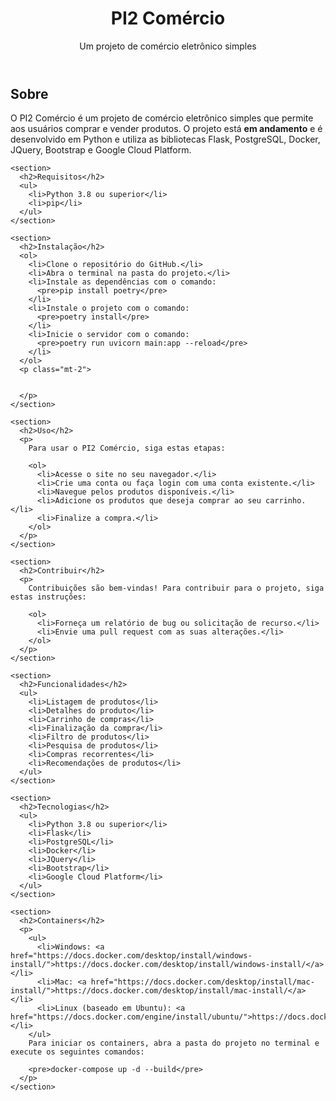 <!DOCTYPE html>
<html lang="pt-br">
<head>
  <meta charset="UTF-8">
  <title>PI2 Comércio</title>
  <link rel="stylesheet" href="style.css">
</head>
<body>
  <header>
    <h1>PI2 Comércio</h1>
    <p>Um projeto de comércio eletrônico simples</p>
  </header>

  <main>
    <section>
      <h2>Sobre</h2>
      <p>
        O PI2 Comércio é um projeto de comércio eletrônico simples que permite aos usuários comprar e vender produtos.
        O projeto está <strong>em andamento</strong> e é desenvolvido em Python e utiliza as bibliotecas Flask, PostgreSQL, Docker, JQuery, Bootstrap e Google Cloud Platform.
      </p>
    </section>

    <section>
      <h2>Requisitos</h2>
      <ul>
        <li>Python 3.8 ou superior</li>
        <li>pip</li>
      </ul>
    </section>

    <section>
      <h2>Instalação</h2>
      <ol>
        <li>Clone o repositório do GitHub.</li>
        <li>Abra o terminal na pasta do projeto.</li>
        <li>Instale as dependências com o comando:
          <pre>pip install poetry</pre>
        </li>
        <li>Instale o projeto com o comando:
          <pre>poetry install</pre>
        </li>
        <li>Inicie o servidor com o comando:
          <pre>poetry run uvicorn main:app --reload</pre>
        </li>
      </ol>
      <p class="mt-2">


      </p>
    </section>

    <section>
      <h2>Uso</h2>
      <p>
        Para usar o PI2 Comércio, siga estas etapas:

        <ol>
          <li>Acesse o site no seu navegador.</li>
          <li>Crie uma conta ou faça login com uma conta existente.</li>
          <li>Navegue pelos produtos disponíveis.</li>
          <li>Adicione os produtos que deseja comprar ao seu carrinho.</li>
          <li>Finalize a compra.</li>
        </ol>
      </p>
    </section>

    <section>
      <h2>Contribuir</h2>
      <p>
        Contribuições são bem-vindas! Para contribuir para o projeto, siga estas instruções:

        <ol>
          <li>Forneça um relatório de bug ou solicitação de recurso.</li>
          <li>Envie uma pull request com as suas alterações.</li>
        </ol>
      </p>
    </section>

    <section>
      <h2>Funcionalidades</h2>
      <ul>
        <li>Listagem de produtos</li>
        <li>Detalhes do produto</li>
        <li>Carrinho de compras</li>
        <li>Finalização da compra</li>
        <li>Filtro de produtos</li>
        <li>Pesquisa de produtos</li>
        <li>Compras recorrentes</li>
        <li>Recomendações de produtos</li>
      </ul>
    </section>

    <section>
      <h2>Tecnologias</h2>
      <ul>
        <li>Python 3.8 ou superior</li>
        <li>Flask</li>
        <li>PostgreSQL</li>
        <li>Docker</li>
        <li>JQuery</li>
        <li>Bootstrap</li>
        <li>Google Cloud Platform</li>
      </ul>
    </section>

    <section>
      <h2>Containers</h2>
      <p>
        <ul>
          <li>Windows: <a href="https://docs.docker.com/desktop/install/windows-install/">https://docs.docker.com/desktop/install/windows-install/</a></li>
          <li>Mac: <a href="https://docs.docker.com/desktop/install/mac-install/">https://docs.docker.com/desktop/install/mac-install/</a></li>
          <li>Linux (baseado em Ubuntu): <a href="https://docs.docker.com/engine/install/ubuntu/">https://docs.docker.com/engine/install/ubuntu/</a></li>
        </ul>
        Para iniciar os containers, abra a pasta do projeto no terminal e execute os seguintes comandos:
        
        <pre>docker-compose up -d --build</pre>
      </p>
    </section>
  </main>
</body>
</html>
